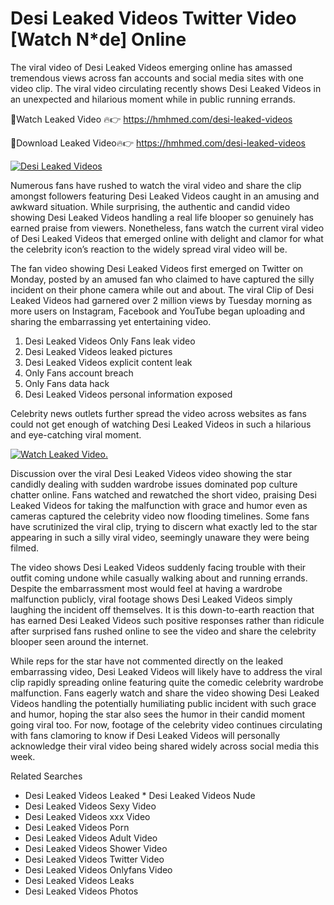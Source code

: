 ﻿# Desi Leaked Videos Twitter Video [Watch N*de] Online

The viral video of ﻿Desi Leaked Videos emerging online has amassed tremendous views across fan accounts and social media sites with one video clip. The viral video circulating recently shows ﻿Desi Leaked Videos in an unexpected and hilarious moment while in public running errands. 

🔴Watch Leaked Video 🔥👉  https://hmhmed.com/desi-leaked-videos 

🔴Download Leaked Video🔥👉  https://hmhmed.com/desi-leaked-videos 

[![Desi Leaked Videos](https://i.imgur.com/dJHk4Zq.gif)](https://hmhmed.com/desi-leaked-videos)

Numerous fans have rushed to watch the viral video and share the clip amongst followers featuring ﻿Desi Leaked Videos caught in an amusing and awkward situation. While surprising, the authentic and candid video showing ﻿Desi Leaked Videos handling a real life blooper so genuinely has earned praise from viewers. Nonetheless, fans watch the current viral video of ﻿Desi Leaked Videos that emerged online with delight and clamor for what the celebrity icon’s reaction to the widely spread viral video will be.

The fan video showing ﻿Desi Leaked Videos first emerged on Twitter on Monday, posted by an amused fan who claimed to have captured the silly incident on their phone camera while out and about. The viral Clip of ﻿Desi Leaked Videos had garnered over 2 million views by Tuesday morning as more users on Instagram, Facebook and YouTube began uploading and sharing the embarrassing yet entertaining video. 

1. ﻿Desi Leaked Videos Only Fans leak video
2. ﻿Desi Leaked Videos leaked pictures
3. ﻿Desi Leaked Videos explicit content leak
4. Only Fans account breach
5. Only Fans data hack
6. ﻿Desi Leaked Videos personal information exposed

Celebrity news outlets further spread the video across websites as fans could not get enough of watching ﻿Desi Leaked Videos in such a hilarious and eye-catching viral moment. 

[![Watch Leaked Video.](https://miro.medium.com/v2/resize:fit:828/format:webp/1*cilzJN44JGOrTw9NJCrNHA.gif "Watch Leaked Video")](https://hmhmed.com/desi-leaked-videos)

Discussion over the viral ﻿Desi Leaked Videos video showing the star candidly dealing with sudden wardrobe issues dominated pop culture chatter online. Fans watched and rewatched the short video, praising ﻿Desi Leaked Videos for taking the malfunction with grace and humor even as cameras captured the celebrity video now flooding timelines. Some fans have scrutinized the viral clip, trying to discern what exactly led to the star appearing in such a silly viral video, seemingly unaware they were being filmed.

The video shows ﻿Desi Leaked Videos suddenly facing trouble with their outfit coming undone while casually walking about and running errands. Despite the embarrassment most would feel at having a wardrobe malfunction publicly, viral footage shows ﻿Desi Leaked Videos simply laughing the incident off themselves. It is this down-to-earth reaction that has earned ﻿Desi Leaked Videos such positive responses rather than ridicule after surprised fans rushed online to see the video and share the celebrity blooper seen around the internet.  

While reps for the star have not commented directly on the leaked embarrassing video, ﻿Desi Leaked Videos will likely have to address the viral clip rapidly spreading online featuring quite the comedic celebrity wardrobe malfunction. Fans eagerly watch and share the video showing ﻿Desi Leaked Videos handling the potentially humiliating public incident with such grace and humor, hoping the star also sees the humor in their candid moment going viral too. For now, footage of the celebrity video continues circulating with fans clamoring to know if ﻿Desi Leaked Videos will personally acknowledge their viral video being shared widely across social media this week.

Related Searches
* ﻿Desi Leaked Videos Leaked
﻿* Desi Leaked Videos Nude
* ﻿Desi Leaked Videos Sexy Video
* ﻿Desi Leaked Videos xxx Video
* ﻿Desi Leaked Videos Porn
* ﻿Desi Leaked Videos Adult Video
* ﻿Desi Leaked Videos Shower Video
* ﻿Desi Leaked Videos Twitter Video
* ﻿Desi Leaked Videos Onlyfans Video
* ﻿Desi Leaked Videos Leaks
* ﻿Desi Leaked Videos Photos